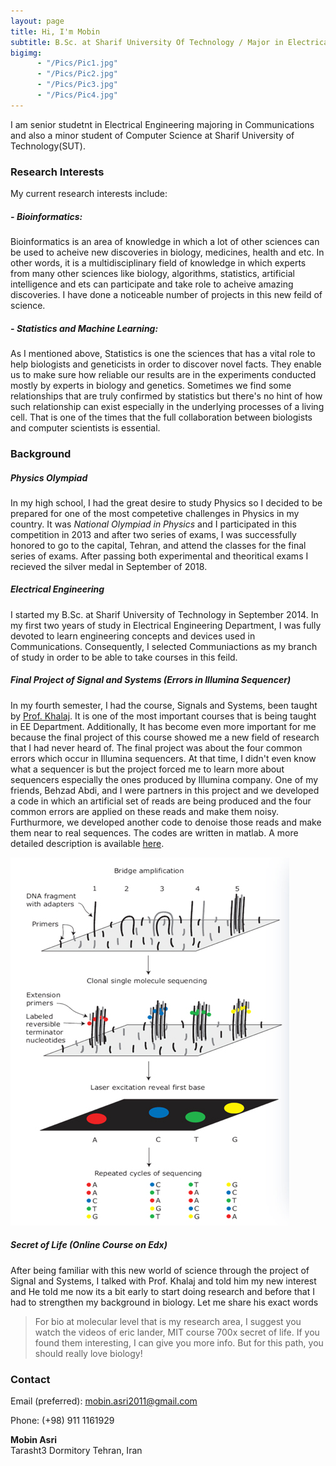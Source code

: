 ```yaml
---
layout: page
title: Hi, I'm Mobin
subtitle: B.Sc. at Sharif University Of Technology / Major in Electrical Engineering / Minor in Computer Science
bigimg: 
      - "/Pics/Pic1.jpg"
      - "/Pics/Pic2.jpg"
      - "/Pics/Pic3.jpg"
      - "/Pics/Pic4.jpg"
---
```


I am senior studetnt in Electrical Engineering majoring in Communications and also a minor student of Computer Science at Sharif University of Technology(SUT).

### Research Interests

My current research interests include:

##### - *Bioinformatics*:
Bioinformatics is an area of knowledge in which a lot of other sciences can be used to acheive new discoveries in biology, medicines, health and etc. In other words, it is a multidisciplinary field of knowledge in which experts from many other sciences like biology, algorithms, statistics, artificial intelligence and ets can participate and take role to acheive amazing discoveries. I have done a noticeable number of projects in this new feild of science. 

##### - *Statistics and Machine Learning*:
As I mentioned above, Statistics is one the sciences that has a vital role to help biologists and geneticists in order to discover novel facts. They enable us to make sure how reliable our results are in the experiments conducted mostly by experts in biology and genetics. Sometimes we find some relationships that are truly confirmed by statistics but there's no hint of how such relationship can exist especially in the underlying processes of a living cell. That is one of the times that the full collaboration between biologists and computer scientists is essential.

### Background

##### Physics Olympiad
In my high school, I had the great desire to study Physics so I decided to be prepared for one of the most competetive challenges in Physics in my country. It was *National Olympiad in Physics* and I participated in this competition in 2013 and after two series of exams, I was successfully honored to go to the capital, Tehran, and attend the classes for the final series of exams. After passing both experimental and theoritical exams I recieved the silver medal in September of 2018.

##### Electrical Engineering
I started my B.Sc. at Sharif University of Technology in September 2014. In my first two years of study in Electrical Engineering Department, I was fully devoted to learn engineering concepts and devices used in Communications. Consequently, I selected Communiactions as my branch of study in order to be able to take courses in this feild. 

##### Final Project of Signal and Systems (Errors in Illumina Sequencer)
In my fourth semester, I had the course, Signals and Systems, been taught by [Prof. Khalaj](http://sharif.edu/~khalaj/). It is one of the most important courses that is being taught in EE Department. Additionally, It has become even more important for me because the final project of this course showed me a new field of research that I had never heard of. 
The final project was about the four common errors which occur in Illumina sequencers. At that time, I didn't even know what a sequencer is but the project forced me to learn more about sequencers especially the ones produced by Illumina company. 
One of my friends, Behzad Abdi, and I were partners in this project and we developed a code in which an artificial set of reads are being produced and the four common errors are applied on these reads and make them noisy. Furthurmore, we developed another code to denoise those reads and make them near to real sequences. The codes are written in matlab.
A more detailed description is available [here](https://mobinasri.github.io/projects/).

![Illumina Sequencer pipeline (simplified)](/extra_pics/Sequencing-fig1.jpg)

##### Secret of Life (Online Course on Edx)
After being familiar with this new world of science through the project of Signal and Systems, I talked with Prof. Khalaj and told him my new interest and He told me now its a bit early to start doing research and before that I had to strengthen my background in biology. Let me share his exact words
>For bio at molecular level that is my research area, I suggest you watch the videos of eric lander, MIT course 700x secret of life. If you found them interesting, I can give you more info. But for this path, you should really love biology!



### Contact
Email (preferred): mobin.asri2011@gmail.com 

Phone: (+98) 911 1161929

**Mobin Asri**  
Tarasht3 Dormitory 
Tehran, Iran

